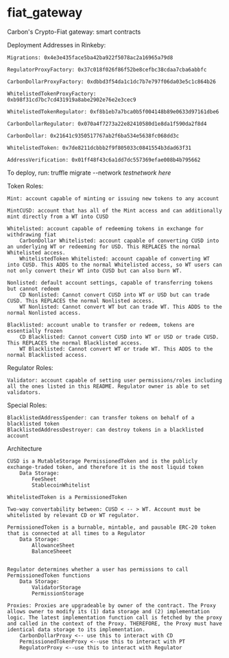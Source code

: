 # fiat_gateway
Carbon's Crypto-Fiat gateway: smart contracts

Deployment Addresses in Rinkeby:

	Migrations: 0x4e3e435face5ba42ba922f5078ac2a16965a79d8

	RegulatorProxyFactory: 0x37c018f026f86f52be8cefbc38cdaa7cba6abbfc

	CarbonDollarProxyFactory: 0xdbbd3f54da1c1dc7b7e797f06da03e5c1c864b26

	WhitelistedTokenProxyFactory: 0xb98f31cd7bc7cd431919a8abe2902e76e2e3cec9

	WhitelistedTokenRegulator: 0xf8b1eb7a7bca0b5f004148b89e0633d97161dbe6

	CarbonDollarRegulator: 0x070a4f7273a22e82410580d1e8da1f590da2f8d4

	CarbonDollar: 0x21641c9350517767ab2f6ba534e5638fc068dd3c

	WhitelistedToken: 0x7de8211dcbbb2f9f805033c0841554b3dad63f31

	AddressVerification: 0x01ff48f43c6a1dd7dc557369efae008b4b795662

To deploy, run:
truffle migrate --network *testnetwork here*

Token Roles:

	Mint: account capable of minting or issuing new tokens to any account

	MintCUSD: account that has all of the Mint access and can additionally mint directly from a WT into CUSD

	Whitelisted: account capable of redeeming tokens in exchange for withdrawing fiat
		CarbonDollar Whitelisted: account capable of converting CUSD into an underlying WT or redeeming for USD. This REPLACES the normal Whitelisted access.
		WhitelistedToken Whitelisted: account capable of converting WT into CUSD. This ADDS to the normal Whitelisted access, so WT users can not only convert their WT into CUSD but can also burn WT.

	Nonlisted: default account settings, capable of transferring tokens but cannot redeem
		CD Nonlisted: Cannot convert CUSD into WT or USD but can trade CUSD. This REPLACES the normal Nonlisted access.
		WT Nonlisted: Cannot convert WT but can trade WT. This ADDS to the normal Nonlisted access.

	Blacklisted: account unable to transfer or redeem, tokens are essentially frozen
		CD Blacklisted: Cannot convert CUSD into WT or USD or trade CUSD. This REPLACES the normal Blacklisted access.
		WT Blacklisted: Cannot convert WT or trade WT. This ADDS to the normal Blacklisted access.

Regulator Roles:

	Validator: account capable of setting user permissions/roles including all the ones listed in this README. Regulator owner is able to set validators.

Special Roles:

	BlacklistedAddressSpender: can transfer tokens on behalf of a blacklisted token
	BlacklistedAddressDestroyer: can destroy tokens in a blacklisted account

Architecture

	CUSD is a MutableStorage PermissionedToken and is the publicly exchange-traded token, and therefore it is the most liquid token
		Data Storage:
			FeeSheet
			StablecoinWhitelist

	WhitelistedToken is a PermissionedToken

	Two-way convertability between: CUSD < -- > WT. Account must be whitelisted by relevant CD or WT regulator.

	PermissionedToken is a burnable, mintable, and pausable ERC-20 token that is connected at all times to a Regulator
		Data Storage:
			AllowanceSheet
			BalanceSheeet


	Regulator determines whether a user has permissions to call PermissionedToken functions
		Data Storage:
			ValidatorStorage
			PermissionStorage

	Proxies: Proxies are upgradeable by owner of the contract. The Proxy allows owner to modify its (1) data storage and (2) implementation logic. The latest implementation function call is fetched by the proxy and called in the context of the Proxy. THEREFORE, the Proxy must have identical data storage to its implementation.
		CarbonDollarProxy <-- use this to interact with CD
		PermissionedTokenProxy <--use this to interact with PT
		RegulatorProxy <--use this to interact with Regulator
